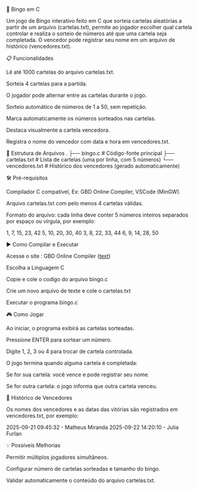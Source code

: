 🎲 Bingo em C

Um jogo de Bingo interativo feito em C que sorteia cartelas aleatórias a partir de um arquivo (cartelas.txt), permite ao jogador escolher qual cartela controlar e realiza o sorteio de números até que uma cartela seja completada. O vencedor pode registrar seu nome em um arquivo de histórico (vencedores.txt).

📋 Funcionalidades

Lê até 1000 cartelas do arquivo cartelas.txt.

Sorteia 4 cartelas para a partida.

O jogador pode alternar entre as cartelas durante o jogo.

Sorteio automático de números de 1 a 50, sem repetição.

Marca automaticamente os números sorteados nas cartelas.

Destaca visualmente a cartela vencedora.

Registra o nome do vencedor com data e hora em vencedores.txt.

📂 Estrutura de Arquivos
.
├── bingo.c          # Código-fonte principal
├── cartelas.txt     # Lista de cartelas (uma por linha, com 5 números)
└── vencedores.txt   # Histórico dos vencedores (gerado automaticamente)

🛠 Pré-requisitos

Compilador C compatível, Ex: GBD Online Compiler, VSCode (MinGW).

Arquivo cartelas.txt com pelo menos 4 cartelas válidas.

Formato do arquivo: cada linha deve conter 5 números inteiros separados por espaço ou vírgula, por exemplo:

1, 7, 15, 23, 42
5, 10, 20, 30, 40
3, 8, 22, 33, 44
6, 9, 14, 28, 50

▶ Como Compilar e Executar

Acesse o site : GBD Online Compiler ([text](https://www.onlinegdb.com/))

Escolha a Linguagem C

Copie e cole o codigo do arquivo bingo.c

Crie um novo arquivo de texte e cole o cartelas.txt

Executar o programa bingo.c

🎮 Como Jogar

Ao iniciar, o programa exibirá as cartelas sorteadas.

Pressione ENTER para sortear um número.

Digite 1, 2, 3 ou 4 para trocar de cartela controlada.

O jogo termina quando alguma cartela é completada:

Se for sua cartela: você vence e pode registrar seu nome.

Se for outra cartela: o jogo informa que outra cartela venceu.

📝 Histórico de Vencedores

Os nomes dos vencedores e as datas das vitórias são registrados em vencedores.txt, por exemplo:

2025-09-21 09:45:32 - Matheus Miranda
2025-09-22 14:20:10 - Julia Furlan

💡 Possíveis Melhorias

Permitir múltiplos jogadores simultâneos.

Configurar número de cartelas sorteadas e tamanho do bingo.

Validar automaticamente o conteúdo do arquivo cartelas.txt.